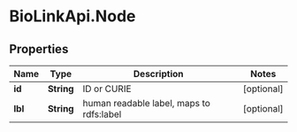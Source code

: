 # BioLinkApi.Node

## Properties
Name | Type | Description | Notes
------------ | ------------- | ------------- | -------------
**id** | **String** | ID or CURIE | [optional] 
**lbl** | **String** | human readable label, maps to rdfs:label | [optional] 


